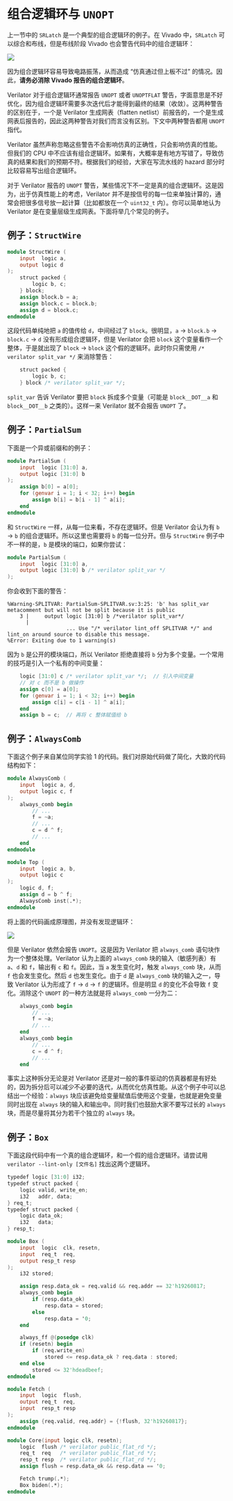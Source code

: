 # 组合逻辑环与 `UNOPT`

上一节中的 `SRLatch` 是一个典型的组合逻辑环的例子。在 Vivado 中，`SRLatch` 可以综合和布线，但是布线阶段 Vivado 也会警告代码中的组合逻辑环：

![](../asset/misc/sr-latch-warning.png)

因为组合逻辑环容易导致电路振荡，从而造成 “仿真通过但上板不过” 的情况。因此，**请务必消除 Vivado 报告的组合逻辑环**。

Verilator 对于组合逻辑环通常报告 `UNOPT` 或者 `UNOPTFLAT` 警告，字面意思是不好优化，因为组合逻辑环需要多次迭代后才能得到最终的结果（收敛）。这两种警告的区别在于，一个是 Verilator 生成网表（flatten netlist）前报告的，一个是生成网表后报告的，因此这两种警告对我们而言没有区别。下文中两种警告都用 `UNOPT` 指代。

Verilator 虽然声称忽略这些警告不会影响仿真的正确性，只会影响仿真的性能。但我们的 CPU 中不应该有组合逻辑环。如果有，大概率是有地方写错了，导致仿真的结果和我们的预期不符。根据我们的经验，大家在写流水线的 hazard 部分时比较容易写出组合逻辑环。

对于 Verilator 报告的 `UNOPT` 警告，某些情况下不一定是真的组合逻辑环。这是因为，出于仿真性能上的考虑，Verilator 并不是按信号的每一位来单独计算的，通常会把很多信号放一起计算（比如都放在一个 `uint32_t` 内）。你可以简单地认为 Verilator 是在变量层级生成网表。下面将举几个常见的例子。

## 例子：`StructWire`

```verilog
module StructWire (
    input  logic a,
    output logic d
);
    struct packed {
        logic b, c;
    } block;
    assign block.b = a;
    assign block.c = block.b;
    assign d = block.c;
endmodule
```

这段代码单纯地把 `a` 的值传给 `d`，中间经过了 `block`。很明显，`a` → `block.b` → `block.c` → `d` 没有形成组合逻辑环，但是 Verilator 会把 `block` 这个变量看作一个整体，于是就出现了 `block` → `block` 这个假的逻辑环。此时你只需使用 `/* verilator split_var */` 来消除警告：

```verilog
    struct packed {
        logic b, c;
    } block /* verilator split_var */;
```

`split_var` 告诉 Verilator 要把 `block` 拆成多个变量（可能是 `block__DOT__a` 和 `block__DOT__b` 之类的）。这样一来 Verilator 就不会报告 `UNOPT` 了。

## 例子：`PartialSum`

下面是一个异或前缀和的例子：

```verilog
module PartialSum (
    input  logic [31:0] a,
    output logic [31:0] b
);
    assign b[0] = a[0];
    for (genvar i = 1; i < 32; i++) begin
        assign b[i] = b[i - 1] ^ a[i];
    end
endmodule
```

和 `StructWire` 一样，从每一位来看，不存在逻辑环。但是 Verilator 会认为有 `b` → `b` 的组合逻辑环。所以这里也需要将 `b` 的每一位分开。但与 `StructWire` 例子中不一样的是，`b` 是模块的端口，如果你尝试：

```verilog
module PartialSum (
    input  logic [31:0] a,
    output logic [31:0] b /* verilator split_var */
);
```

你会收到下面的警告：

```plaintext
%Warning-SPLITVAR: PartialSum-SPLITVAR.sv:3:25: 'b' has split_var metacomment but will not be split because it is public
    3 |     output logic [31:0] b /*verilator split_var*/
      |                         ^
                   ... Use "/* verilator lint_off SPLITVAR */" and lint_on around source to disable this message.
%Error: Exiting due to 1 warning(s)
```

因为 `b` 是公开的模块端口，所以 Verilator 拒绝直接将 `b` 分为多个变量。一个常用的技巧是引入一个私有的中间变量：

```verilog
    logic [31:0] c /* verilator split_var */;  // 引入中间变量
    // 对 c 而不是 b 做操作
    assign c[0] = a[0];
    for (genvar i = 1; i < 32; i++) begin
        assign c[i] = c[i - 1] ^ a[i];
    end
    assign b = c;  // 再将 c 整体赋值给 b
```

## 例子：`AlwaysComb`

下面这个例子来自某位同学实验 1 的代码。我们对原始代码做了简化，大致的代码结构如下：

```verilog
module AlwaysComb (
    input  logic a, d,
    output logic c, f
);
    always_comb begin
        // ...
        f = ~a;
        // ...
        c = d ^ f;
        // ...
    end
endmodule

module Top (
    input  logic a, b,
    output logic c
);
    logic d, f;
    assign d = b ^ f;
    AlwaysComb inst(.*);
endmodule
```

将上面的代码画成原理图，并没有发现逻辑环：

<img src="../asset/misc/always-comb-schematic.svg" style="min-width: 30%; max-width: 60%" />

但是 Verilator 依然会报告 `UNOPT`。这是因为 Verilator 把 `always_comb` 语句块作为一个整体处理。Verilator 认为上面的 `always_comb` 块的输入（敏感列表）有 `a`、`d` 和 `f`，输出有 `c` 和 `f`。因此，当 `a` 发生变化时，触发 `always_comb` 块，从而 `f` 也会发生变化。然后 `d` 也发生变化。由于 `d` 是 `always_comb` 块的输入之一，导致 Verilator 认为形成了 `f` → `d` → `f` 的逻辑环。但是明显 `d` 的变化不会导致 `f` 变化。消除这个 `UNOPT` 的一种方法就是将 `always_comb` 一分为二：

```verilog
    always_comb begin
        // ...
        f = ~a;
        // ...
    end
    always_comb begin
        // ...
        c = d ^ f;
        // ...
    end
```

事实上这种拆分无论是对 Verilator 还是对一般的事件驱动的仿真器都是有好处的，因为拆分后可以减少不必要的迭代，从而优化仿真性能。从这个例子中可以总结出一个经验：`always` 块应该避免给变量赋值后使用这个变量，也就是避免变量同时出现在 `always` 块的输入和输出中。同时我们也鼓励大家不要写过长的 `always` 块，而是尽量将其分为若干个独立的 `always` 块。

## 例子：`Box`

下面这段代码中有一个真的组合逻辑环，和一个假的组合逻辑环。请尝试用 `verilator --lint-only [文件名]` 找出这两个逻辑环。

```verilog
typedef logic [31:0] i32;
typedef struct packed {
    logic valid, write_en;
    i32   addr, data;
} req_t;
typedef struct packed {
    logic data_ok;
    i32   data;
} resp_t;

module Box (
    input  logic  clk, resetn,
    input  req_t  req,
    output resp_t resp
);
    i32 stored;

    assign resp.data_ok = req.valid && req.addr == 32'h19260817;
    always_comb begin
        if (resp.data_ok)
            resp.data = stored;
        else
            resp.data = '0;
    end

    always_ff @(posedge clk)
    if (resetn) begin
        if (req.write_en)
            stored <= resp.data_ok ? req.data : stored;
    end else
        stored <= 32'hdeadbeef;
endmodule

module Fetch (
    input  logic  flush,
    output req_t  req,
    input  resp_t resp
);
    assign {req.valid, req.addr} = {!flush, 32'h19260817};
endmodule

module Core(input logic clk, resetn);
    logic  flush /* verilator public_flat_rd */;
    req_t  req   /* verilator public_flat_rd */;
    resp_t resp  /* verilator public_flat_rd */;
    assign flush = resp.data_ok && resp.data == '0;

    Fetch trump(.*);
    Box biden(.*);
endmodule
```
